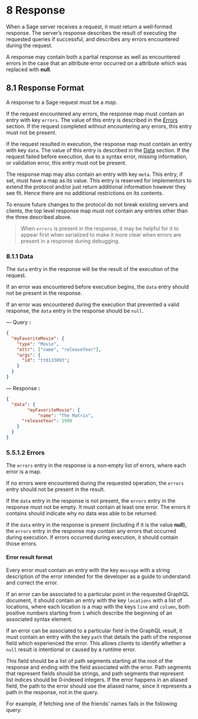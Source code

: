 # <a name="response">8</a> Response

When a Sage server receives a request, it must return a well‐formed response. The server’s response describes the result of executing the requested queries if successful, and describes any errors encountered during the request.

A response may contain both a partial response as well as encountered errors in the case that an attribute error occurred on a attribute which was replaced with **null**.

## <a name="8.1">8.1</a> Response Format

A response to a Sage request must be a *map*.

If the request encountered any errors, the response map must contain an entry with key `errors`. The value of this entry is described in the [Errors](#8.1.2) section. If the request completed without encountering any errors, this entry must not be present.

If the request resulted in execution, the response map must contain an entry with key `data`. The value of this entry is described in the [Data](#8.1.1) section. If the request failed before execution, due to a syntax error, missing information, or validation error, this entry must not be present.

The response map may also contain an entry with key `meta`. This entry, if set, must have a map as its value. This entry is reserved for implementors to extend the protocol and/or just return additional information however they see fit. Hence there are no additional restrictions on its contents.

To ensure future changes to the protocol do not break existing servers and clients, the top level response map must not contain any entries other than the three described above.

>   When `errors` is present in the response, it may be helpful for it to appear first when serialized to make it more clear when errors are present in a response during debugging.

### <a name="8.1.1">8.1.1</a> Data

The `data` entry in the response will be the result of the execution of the request.

If an error was encountered before execution begins, the `data` entry should not be present in the response.

If an error was encountered during the execution that prevented a valid response, the `data` entry in the response should be `null`.


— Query **:**

```json
{
  "myFavoriteMovie": {
    "type": "Movie",
    "attr": ["name", "releaseYear"],
    "args": {
      "id": "tt0133093";
    }
  }
}	
```

— Response **:**

```json
{
  "data": {
		"myFavoriteMovie": {
 			"name": "The Matrix",
      "releaseYear": 1999
    }
  }
}
```

### <a name="5.5.1.2">5.5.1.2</a> Errors

The `errors` entry in the response is a non‐empty list of errors, where each error is a map.

If no errors were encountered during the requested operation, the `errors` entry should not be present in the result.

If the `data` entry in the response is not present, the `errors` entry in the response must not be empty. It must contain at least one error. The errors it contains should indicate why no data was able to be returned.

If the `data` entry in the response is present (including if it is the value **null**), the `errors` entry in the response may contain any errors that occurred during execution. If errors occurred during execution, it should contain those errors.

#### Error result format

Every error must contain an entry with the key `message` with a string description of the error intended for the developer as a guide to understand and correct the error.

If an error can be associated to a particular point in the requested GraphQL document, it should contain an entry with the key `locations` with a list of locations, where each location is a map with the keys `line` and `column`, both positive numbers starting from `1` which describe the beginning of an associated syntax element.

If an error can be associated to a particular field in the GraphQL result, it must contain an entry with the key `path` that details the path of the response field which experienced the error. This allows clients to identify whether a `null` result is intentional or caused by a runtime error.

This field should be a list of path segments starting at the root of the response and ending with the field associated with the error. Path segments that represent fields should be strings, and path segments that represent list indices should be 0‐indexed integers. If the error happens in an aliased field, the path to the error should use the aliased name, since it represents a path in the response, not in the query.

For example, if fetching one of the friends’ names fails in the following query: